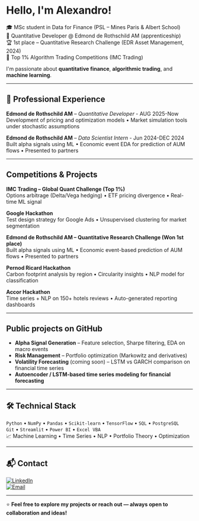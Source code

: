 #  Hello, I'm Alexandro!

🎓 MSc student in Data for Finance (PSL – Mines Paris & Albert School)  
💼 Quantitative Developer @ Edmond de Rothschild AM (apprenticeship)  
🏆 1st place – Quantitative Research Challenge (EDR Asset Management, 2024)  
🥇 Top 1% Algorithm Trading Competitions (IMC Trading)

I'm passionate about **quantitative finance**, **algorithmic trading**, and **machine learning**.   

---

## 💼 Professional Experience

**Edmond de Rothschild AM** – *Quantitative Developer* - AUG 2025-Now
Development of pricing and optimization models • Market simulation tools under stochastic assumptions

**Edmond de Rothschild AM** – *Data Scientist Intern* - Jun 2024-DEC 2024
Built alpha signals using ML • Economic event EDA for prediction of AUM flows • Presented to partners

---

## Competitions & Projects

**IMC Trading – Global Quant Challenge (Top 1%)**  
Options arbitrage (Delta/Vega hedging) • ETF pricing divergence • Real-time ML signal

**Google Hackathon**  
Test design strategy for Google Ads • Unsupervised clustering for market segmentation

**Edmond de Rothschild AM – Quantitative Research Challenge (Won 1st place)**  
Built alpha signals using ML • Economic event-based prediction of AUM flows • Presented to partners

**Pernod Ricard Hackathon**  
Carbon footprint analysis by region • Circularity insights • NLP model for classification

**Accor Hackathon**  
Time series + NLP on 150+ hotels reviews • Auto-generated reporting dashboards

---

## Public projects on GitHub

-  **Alpha Signal Generation** – Feature selection, Sharpe filtering, EDA on macro events  
-  **Risk Management** – Portfolio optimization (Markowitz and derivatives)  
-  **Volatility Forecasting** (coming soon) – LSTM vs GARCH comparison on financial time series  
-  **Autoencoder / LSTM-based time series modeling for financial forecasting** 

---

## 🛠️ Technical Stack

`Python` • `NumPy` • `Pandas` • `Scikit-learn` • `TensorFlow` • `SQL` • `PostgreSQL`  
`Git` • `Streamlit` • `Power BI` • `Excel VBA`  
📈 Machine Learning • Time Series • NLP • Portfolio Theory • Optimization  

---

## 📬 Contact

[![LinkedIn](https://img.shields.io/badge/LinkedIn-blue?style=flat&logo=linkedin)](https://linkedin.com/in/alexandro-bizeul-586521277)  
[![Email](https://img.shields.io/badge/Email-D14836?style=flat&logo=gmail&logoColor=white)](mailto:bizeul.alexandro@gmail.com)  

---

⭐ **Feel free to explore my projects or reach out — always open to collaboration and ideas!**

